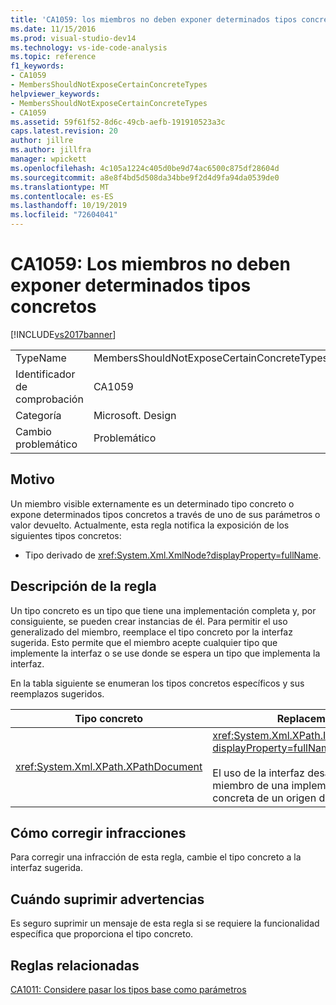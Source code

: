 ```yaml
---
title: 'CA1059: los miembros no deben exponer determinados tipos concretos | Microsoft Docs'
ms.date: 11/15/2016
ms.prod: visual-studio-dev14
ms.technology: vs-ide-code-analysis
ms.topic: reference
f1_keywords:
- CA1059
- MembersShouldNotExposeCertainConcreteTypes
helpviewer_keywords:
- MembersShouldNotExposeCertainConcreteTypes
- CA1059
ms.assetid: 59f61f52-8d6c-49cb-aefb-191910523a3c
caps.latest.revision: 20
author: jillre
ms.author: jillfra
manager: wpickett
ms.openlocfilehash: 4c105a1224c405d0be9d74ac6500c875df28604d
ms.sourcegitcommit: a8e8f4bd5d508da34bbe9f2d4d9fa94da0539de0
ms.translationtype: MT
ms.contentlocale: es-ES
ms.lasthandoff: 10/19/2019
ms.locfileid: "72604041"
---
```

# <a name="ca1059-members-should-not-expose-certain-concrete-types"></a>CA1059: Los miembros no deben exponer determinados tipos concretos
[!INCLUDE[vs2017banner](../includes/vs2017banner.md)]

|||
|-|-|
|TypeName|MembersShouldNotExposeCertainConcreteTypes|
|Identificador de comprobación|CA1059|
|Categoría|Microsoft. Design|
|Cambio problemático|Problemático|

## <a name="cause"></a>Motivo
 Un miembro visible externamente es un determinado tipo concreto o expone determinados tipos concretos a través de uno de sus parámetros o valor devuelto. Actualmente, esta regla notifica la exposición de los siguientes tipos concretos:

- Tipo derivado de <xref:System.Xml.XmlNode?displayProperty=fullName>.

## <a name="rule-description"></a>Descripción de la regla
 Un tipo concreto es un tipo que tiene una implementación completa y, por consiguiente, se pueden crear instancias de él. Para permitir el uso generalizado del miembro, reemplace el tipo concreto por la interfaz sugerida. Esto permite que el miembro acepte cualquier tipo que implemente la interfaz o se use donde se espera un tipo que implementa la interfaz.

 En la tabla siguiente se enumeran los tipos concretos específicos y sus reemplazos sugeridos.

|Tipo concreto|Replacement|
|-------------------|-----------------|
|<xref:System.Xml.XPath.XPathDocument>|<xref:System.Xml.XPath.IXPathNavigable?displayProperty=fullName>Operador<br /><br /> El uso de la interfaz desacopla el miembro de una implementación concreta de un origen de datos XML.|

## <a name="how-to-fix-violations"></a>Cómo corregir infracciones
 Para corregir una infracción de esta regla, cambie el tipo concreto a la interfaz sugerida.

## <a name="when-to-suppress-warnings"></a>Cuándo suprimir advertencias
 Es seguro suprimir un mensaje de esta regla si se requiere la funcionalidad específica que proporciona el tipo concreto.

## <a name="related-rules"></a>Reglas relacionadas
 [CA1011: Considere pasar los tipos base como parámetros](../code-quality/ca1011-consider-passing-base-types-as-parameters.md)
